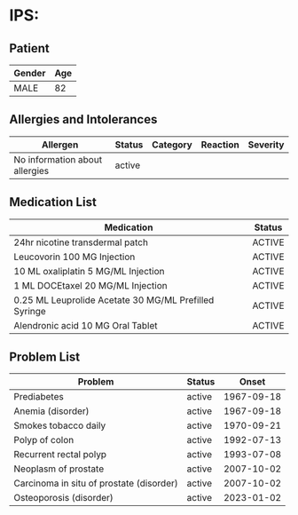 # IPS:

## Patient

|Gender|Age|
|---|---|
|MALE|82|

## Allergies and Intolerances

|Allergen|Status|Category|Reaction|Severity|
|---|---|---|---|---|
|No information about allergies|active||||

## Medication List

|Medication|Status|
|---|---|
|24hr nicotine transdermal patch|ACTIVE|
|Leucovorin 100 MG Injection|ACTIVE|
|10 ML oxaliplatin 5 MG/ML Injection|ACTIVE|
|1 ML DOCEtaxel 20 MG/ML Injection|ACTIVE|
|0.25 ML Leuprolide Acetate 30 MG/ML Prefilled Syringe|ACTIVE|
|Alendronic acid 10 MG Oral Tablet|ACTIVE|

## Problem List

|Problem|Status|Onset|
|---|---|---|
|Prediabetes|active|1967-09-18|
|Anemia (disorder)|active|1967-09-18|
|Smokes tobacco daily|active|1970-09-21|
|Polyp of colon|active|1992-07-13|
|Recurrent rectal polyp|active|1993-07-08|
|Neoplasm of prostate|active|2007-10-02|
|Carcinoma in situ of prostate (disorder)|active|2007-10-02|
|Osteoporosis (disorder)|active|2023-01-02|
